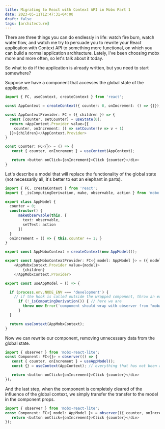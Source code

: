 ```yaml
---
title: Migrating to React with Context API in Mobx Part 1
date: 2023-05-11T12:47:31+04:00
draft: false
tags: [architecture]
---
```


There are three things you can do endlessly in life: watch fire burn, watch water flow, and watch me try to persuade you to rewrite your React application with Context API to something more functional, on which you can build a normal application architecture. Lately, I've been choosing mobx more and more often, so let's talk about it today.

So what to do if the application is already written, but you need to start somewhere?

Suppose we have a component that accesses the global state of the application.

```ts
import { FC, useContext, createContext } from 'react';

const AppContext = createContext({ counter: 0, onIncrement: () => {}});

const AppContextProvider: FC = ({ children }) => {
  const [counter, setCounter] = useState(0);
  return <AppContext.Provider value={{
	counter, onIncrement: () => setCounter(v => v + 1)
  }}>{children}</AppContext.Provider>
}

const Counter: FC<{}> = () => {
   const { counter, onIncrement } = useContext(AppContext);

   return <button onClick={onIncrement}>Click {counter}</div>
}
```

Let's describe a model that will replace the functionality of the global state (not necessarily all, it's better to eat an elephant in parts).

```ts
import { FC, createContext } from 'react';
import { _isComputingDerivation, make, observable, action } from 'mobx';

export class AppModel {
  counter = 0;
  constructor() {
	  makeObservable(this, {
	    text: observable,
	    setText: action
	  })
  }
  onIncrement = () => { this.counter += 1; }
}

export const AppMobxContext = createContext(new AppModel());

export const AppMobxContextProvider: FC<{ model: AppModel }> = ({ model, children }) =>
	<AppMobxContext.Provider value={model}>
		{children}
	</AppMobxContext.Provider>

export const useAppModel = () => {

  if (process.env.NODE_ENV === 'development') {
    // if the hook is called outside the wrapped component, throw an error immediately in development mode
	  if (!_isComputingDerivation()) { // here we are
	    throw new Error('compoment should wrap with observer from "mobx-react-lite"');
	  }
  }

  return useContext(AppMobxContext);
}
```

Now we can rewrite our component, removing unnecessary data from the global state.

```ts
import { observer } from 'mobx-react-lite';
const Component: FC<{}> = observer(() => {
   const { counter, onIncrement } = useAppModel();
   const {} = useContext(AppContext); // everything that has not been replaced will continue to work

   return <button onClick={onIncrement}>Click {counter}</div>
});
```

And the last step, when the component is completely cleared of the influence of the global context, we simply transfer the transfer to the model in the component props.

```ts
import { observer } from 'mobx-react-lite';
const Component: FC<{ model: AppModel }> = observer(({ counter, onIncrement }) => {
   return <button onClick={onIncrement}>Click {counter}</div>
});
```
